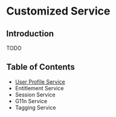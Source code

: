 # Customized Service

## Introduction

TODO

## Table of Contents

- [User Profile Service](https://alm-github.systems.uk.hsbc/Net-UI/stitch/blob/HEAD/docs/6.Services/6.3.Customized_Service/6.3.1.User_Profile_Service.md)
- Entitlement Service
- Session Service
- G11n Service
- Tagging Service
